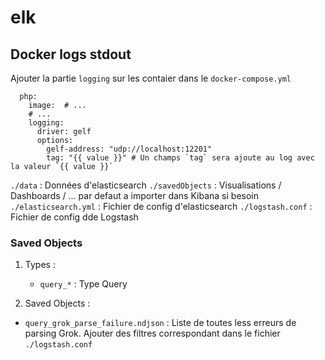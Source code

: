# elk

## Docker logs stdout

Ajouter la partie `logging` sur les contaier dans le `docker-compose.yml`

```
  php:
    image:  # ...
    # ...
    logging:
      driver: gelf
      options:
        gelf-address: "udp://localhost:12201"
        tag: "{{ value }}" # Un champs `tag` sera ajoute au log avec la valeur `{{ value }}`
```	

`./data` : Données d'elasticsearch
`./savedObjects` : Visualisations / Dashboards / ... par defaut a importer dans Kibana si besoin
`./elasticsearch.yml` : Fichier de config d'elasticsearch
`./logstash.conf` : Fichier de config dde Logstash

### Saved Objects

1. Types :
	- `query_*` : Type Query

2. Saved Objects :

- `query_grok_parse_failure.ndjson` : Liste de toutes less erreurs de parsing Grok. Ajouter des filtres correspondant dans le fichier `./logstash.conf`
